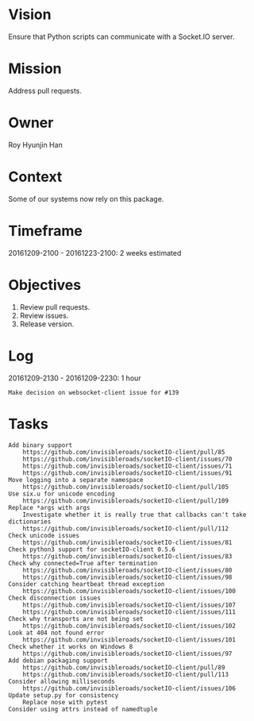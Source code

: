 # Vision
Ensure that Python scripts can communicate with a Socket.IO server.

# Mission
Address pull requests.

# Owner
Roy Hyunjin Han

# Context
Some of our systems now rely on this package.

# Timeframe
20161209-2100 - 20161223-2100: 2 weeks estimated

# Objectives
1. Review pull requests.
2. Review issues.
3. Release version.

# Log

20161209-2130 - 20161209-2230: 1 hour

    Make decision on websocket-client issue for #139

# Tasks

    Add binary support
        https://github.com/invisibleroads/socketIO-client/pull/85
        https://github.com/invisibleroads/socketIO-client/issues/70
        https://github.com/invisibleroads/socketIO-client/issues/71
        https://github.com/invisibleroads/socketIO-client/issues/91
    Move logging into a separate namespace
        https://github.com/invisibleroads/socketIO-client/pull/105
    Use six.u for unicode encoding
        https://github.com/invisibleroads/socketIO-client/pull/109
    Replace *args with args
        Investigate whether it is really true that callbacks can't take dictionaries
        https://github.com/invisibleroads/socketIO-client/pull/112
    Check unicode issues
        https://github.com/invisibleroads/socketIO-client/issues/81
    Check python3 support for socketIO-client 0.5.6
        https://github.com/invisibleroads/socketIO-client/issues/83
    Check why connected=True after termination
        https://github.com/invisibleroads/socketIO-client/issues/80
        https://github.com/invisibleroads/socketIO-client/issues/98
    Consider catching heartbeat thread exception
        https://github.com/invisibleroads/socketIO-client/issues/100
    Check disconnection issues
        https://github.com/invisibleroads/socketIO-client/issues/107
        https://github.com/invisibleroads/socketIO-client/issues/111
    Check why transports are not being set
        https://github.com/invisibleroads/socketIO-client/issues/102
    Look at 404 not found error
        https://github.com/invisibleroads/socketIO-client/issues/101
    Check whether it works on Windows 8
        https://github.com/invisibleroads/socketIO-client/issues/97
    Add debian packaging support
        https://github.com/invisibleroads/socketIO-client/pull/89
        https://github.com/invisibleroads/socketIO-client/pull/113
    Consider allowing milliseconds
        https://github.com/invisibleroads/socketIO-client/issues/106
    Update setup.py for consistency
        Replace nose with pytest
    Consider using attrs instead of namedtuple
